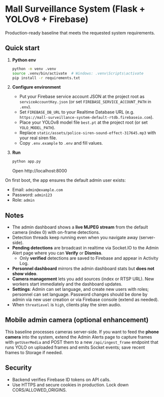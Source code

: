# Mall Surveillance System (Flask + YOLOv8 + Firebase)

Production-ready baseline that meets the requested system requirements.

## Quick start

1. **Python env**
   ```bash
   python -m venv .venv
   source .venv/bin/activate  # Windows: .venv\Scripts\activate
   pip install -r requirements.txt
   ```

2. **Configure environment**
   - Put your Firebase service account JSON at the project root as `serviceAccountKey.json` (or set `FIREBASE_SERVICE_ACCOUNT_PATH` in `.env`).
   - Set `FIREBASE_DB_URL` to your Realtime Database URL (e.g. `https://mall-surveillance-system-default-rtdb.firebaseio.com`).
   - Place your YOLOv8 model file `best.pt` at the project root (or set `YOLO_MODEL_PATH`).
   - Replace `static/assets/police-siren-sound-effect-317645.mp3` with your real siren file.
   - Copy `.env.example` to `.env` and fill values.

3. **Run**
   ```bash
   python app.py
   ```
   Open http://localhost:8000

On first boot, the app ensures the default admin user exists:
- Email: `admin@example.com`
- Password: `admin123`
- Role: `admin`

## Notes
- The admin dashboard shows a **live MJPEG stream** from the default camera (index 0) with on-frame detections.
- Detection threads keep running even when you navigate away (server-side).
- **Pending detections** are broadcast in realtime via Socket.IO to the Admin Alert page where you can **Verify** or **Dismiss**.
  - Only **verified** detections are saved to Firebase and appear in Activity Log.
- **Personnel dashboard** mirrors the admin dashboard stats but **does not show video**.
- **Camera management** lets you add sources (index or RTSP URL). New workers start immediately and the dashboard updates.
- **Settings**: Admin can set language, and create new users with roles; personnel can set language. Password changes should be done by admin via new user creation or via Firebase console (extend as needed).
- When `threatLevel` is `high`, clients play the siren audio.

## Mobile admin camera (optional enhancement)
This baseline processes cameras server-side. If you want to feed the **phone camera** into the system, extend the Admin Alerts page to capture frames with `getUserMedia` and POST them to a new `/api/ingest_frame` endpoint that runs YOLO on uploaded frames and emits Socket events; save recent frames to Storage if needed.

## Security
- Backend verifies Firebase ID tokens on API calls.
- Use HTTPS and secure cookies in production. Lock down CORS/ALLOWED_ORIGINS.
